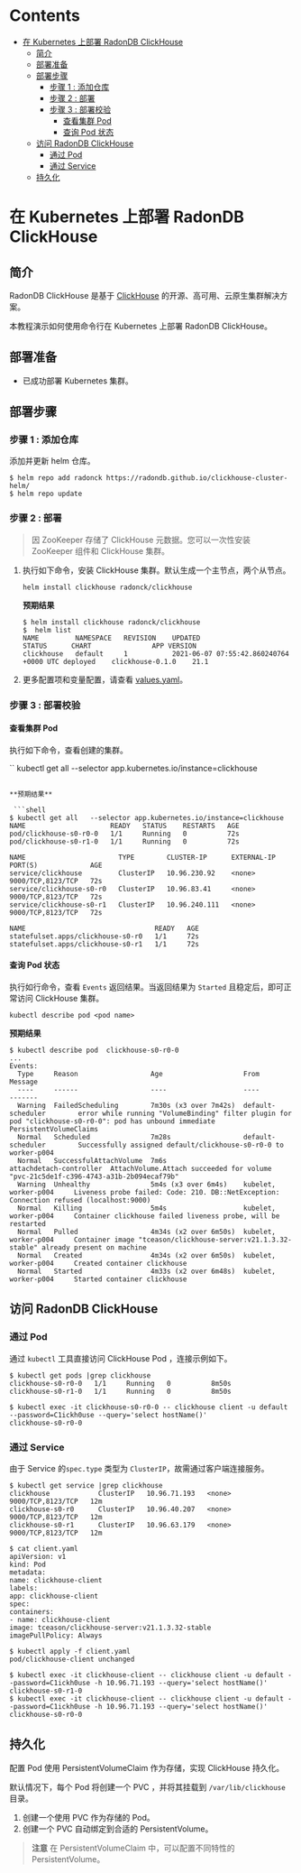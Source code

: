 Contents
=================

- [在 Kubernetes 上部署 RadonDB ClickHouse](#在-kubernetes-上部署-radondb-clickhouse)
  - [简介](#简介)
  - [部署准备](#部署准备)
  - [部署步骤](#部署步骤)
    - [步骤 1 : 添加仓库](#步骤-1--添加仓库)
    - [步骤 2 : 部署](#步骤-2--部署)
    - [步骤 3 : 部署校验](#步骤-3--部署校验)
      - [查看集群 Pod](#查看集群-pod)
      - [查询 Pod 状态](#查询-pod-状态)
  - [访问 RadonDB ClickHouse](#访问-radondb-clickhouse)
    - [通过 Pod](#通过-pod)
    - [通过 Service](#通过-service)
  - [持久化](#持久化)

# 在 Kubernetes 上部署 RadonDB ClickHouse

## 简介

RadonDB ClickHouse 是基于 [ClickHouse](https://clickhouse.tech/) 的开源、高可用、云原生集群解决方案。

本教程演示如何使用命令行在 Kubernetes 上部署 RadonDB ClickHouse。

## 部署准备

- 已成功部署 Kubernetes 集群。

## 部署步骤

### 步骤 1 : 添加仓库

添加并更新 helm 仓库。

```shell
$ helm repo add radonck https://radondb.github.io/clickhouse-cluster-helm/
$ helm repo update
```

### 步骤 2 : 部署

> 因 ZooKeeper 存储了 ClickHouse 元数据。您可以一次性安装  ZooKeeper 组件和 ClickHouse 集群。

1. 执行如下命令，安装 ClickHouse 集群。默认生成一个主节点，两个从节点。
   ```
   helm install clickhouse radonck/clickhouse
   ```
   **预期结果**

   ```shell
   $ helm install clickhouse radonck/clickhouse
   $  helm list 
   NAME      	NAMESPACE	REVISION	UPDATED                                	STATUS  	CHART           	APP VERSION
   clickhouse	default  	1       	2021-06-07 07:55:42.860240764 +0000 UTC	deployed	clickhouse-0.1.0	21.1    
   
   ```

2. 更多配置项和变量配置，请查看 [values.yaml](../../clickhouse/charts/values.yaml)。

### 步骤 3 : 部署校验

#### 查看集群 Pod

执行如下命令，查看创建的集群。

``
kubectl get all   --selector app.kubernetes.io/instance=clickhouse
```

**预期结果**

 ```shell
$ kubectl get all   --selector app.kubernetes.io/instance=clickhouse
NAME                     READY   STATUS    RESTARTS   AGE
pod/clickhouse-s0-r0-0   1/1     Running   0          72s
pod/clickhouse-s0-r1-0   1/1     Running   0          72s

NAME                       TYPE        CLUSTER-IP      EXTERNAL-IP   PORT(S)             AGE
service/clickhouse         ClusterIP   10.96.230.92    <none>        9000/TCP,8123/TCP   72s
service/clickhouse-s0-r0   ClusterIP   10.96.83.41     <none>        9000/TCP,8123/TCP   72s
service/clickhouse-s0-r1   ClusterIP   10.96.240.111   <none>        9000/TCP,8123/TCP   72s

NAME                                READY   AGE
statefulset.apps/clickhouse-s0-r0   1/1     72s
statefulset.apps/clickhouse-s0-r1   1/1     72s
```

#### 查询 Pod 状态

执行如行命令，查看 `Events` 返回结果。当返回结果为 `Started` 且稳定后，即可正常访问 ClickHouse 集群。

```
kubectl describe pod <pod name>
```
**预期结果**

```shell
$ kubectl describe pod  clickhouse-s0-r0-0
...
Events:
  Type     Reason                  Age                    From                     Message
  ----     ------                  ----                   ----                     -------
  Warning  FailedScheduling        7m30s (x3 over 7m42s)  default-scheduler        error while running "VolumeBinding" filter plugin for pod "clickhouse-s0-r0-0": pod has unbound immediate PersistentVolumeClaims
  Normal   Scheduled               7m28s                  default-scheduler        Successfully assigned default/clickhouse-s0-r0-0 to worker-p004
  Normal   SuccessfulAttachVolume  7m6s                   attachdetach-controller  AttachVolume.Attach succeeded for volume "pvc-21c5de1f-c396-4743-a31b-2b094ecaf79b"
  Warning  Unhealthy               5m4s (x3 over 6m4s)    kubelet, worker-p004     Liveness probe failed: Code: 210. DB::NetException: Connection refused (localhost:9000)
  Normal   Killing                 5m4s                   kubelet, worker-p004     Container clickhouse failed liveness probe, will be restarted
  Normal   Pulled                  4m34s (x2 over 6m50s)  kubelet, worker-p004     Container image "tceason/clickhouse-server:v21.1.3.32-stable" already present on machine
  Normal   Created                 4m34s (x2 over 6m50s)  kubelet, worker-p004     Created container clickhouse
  Normal   Started                 4m33s (x2 over 6m48s)  kubelet, worker-p004     Started container clickhouse
```

## 访问 RadonDB ClickHouse

### 通过 Pod

通过 `kubectl` 工具直接访问 ClickHouse Pod ，连接示例如下。

```shell
$ kubectl get pods |grep clickhouse
clickhouse-s0-r0-0   1/1     Running   0          8m50s
clickhouse-s0-r1-0   1/1     Running   0          8m50s

$ kubectl exec -it clickhouse-s0-r0-0 -- clickhouse client -u default --password=C1ickh0use --query='select hostName()'
clickhouse-s0-r0-0

```

### 通过 Service

由于 Service 的`spec.type` 类型为 `ClusterIP`，故需通过客户端连接服务。

```
$ kubectl get service |grep clickhouse
clickhouse            ClusterIP   10.96.71.193   <none>        9000/TCP,8123/TCP   12m
clickhouse-s0-r0      ClusterIP   10.96.40.207   <none>        9000/TCP,8123/TCP   12m
clickhouse-s0-r1      ClusterIP   10.96.63.179   <none>        9000/TCP,8123/TCP   12m

$ cat client.yaml
apiVersion: v1
kind: Pod
metadata:
name: clickhouse-client
labels:
app: clickhouse-client
spec:
containers:
- name: clickhouse-client
image: tceason/clickhouse-server:v21.1.3.32-stable
imagePullPolicy: Always

$ kubectl apply -f client.yaml
pod/clickhouse-client unchanged

$ kubectl exec -it clickhouse-client -- clickhouse client -u default --password=C1ickh0use -h 10.96.71.193 --query='select hostName()'
clickhouse-s0-r1-0
$ kubectl exec -it clickhouse-client -- clickhouse client -u default --password=C1ickh0use -h 10.96.71.193 --query='select hostName()'
clickhouse-s0-r0-0

```

## 持久化

配置 Pod 使用 PersistentVolumeClaim 作为存储，实现 ClickHouse 持久化。

默认情况下，每个 Pod 将创建一个 PVC ，并将其挂载到 `/var/lib/clickhouse` 目录。

1. 创建一个使用 PVC 作为存储的 Pod。
2. 创建一个 PVC 自动绑定到合适的 PersistentVolume。

> **注意** 
> 在 PersistentVolumeClaim 中，可以配置不同特性的 PersistentVolume。
